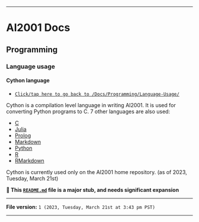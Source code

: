 
***

# AI2001 Docs

## Programming

### Language usage

#### Cython language

- [`Click/tap here to go back to /Docs/Programming/Language-Usage/`](/Docs/Programming/Language-Usage/)

Cython is a compilation level language in writing AI2001. It is used for converting Python programs to C. 7 other languages are also used:

- [C](/Docs/Programming/Language-Usage/C/)
- [Julia](/Docs/Programming/Language-Usage/Julia/)
- [Prolog](/Docs/Programming/Language-Usage/Prolog/)
- [Markdown](/Docs/Programming/Language-Usage/Markdown/)
- [Python](/Docs/Programming/Language-Usage/Python/)
- [R](/Docs/Programming/Language-Usage/R/)
- [RMarkdown](/Docs/Programming/Language-Usage/RMarkdown/)

Cython is currently used only on the AI2001 home repository. (as of 2023, Tuesday, March 21st)

**🌱️ This [`README.md`](/Programming/Language-Usage/Cython/README.md) file is a major stub, and needs significant expansion**

***

**File version:** `1 (2023, Tuesday, March 21st at 3:43 pm PST)`

***
